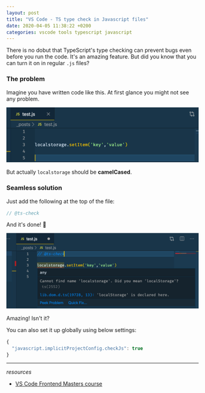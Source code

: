 ```yaml
---
layout: post
title: "VS Code - TS type check in Javascript files"
date: 2020-04-05 11:38:22 +0200
categories: vscode tools typescript javascript
---
```


There is no dobut that TypeScript's type checking can prevent bugs even before you run the code. It's an amazing feature. But did you know that you can turn it on in regular `.js` files?

### The problem

Imagine you have written code like this. At first glance you might not see any problem.

![](/assets/img/vs-code-ts/1.png)

But actually `localstorage` should be **camelCased**. 

### Seamless solution

Just add the following at the top of the file:
```js
// @ts-check
```

And it's done! 🚀

![](/assets/img/vs-code-ts/2.png)

Amazing! Isn't it?

You can also set it up globally using below settings:
```js
{
  "javascript.implicitProjectConfig.checkJs": true
}
```

---
*resources*
* [VS Code Frontend Masters course](https://frontendmasters.com/courses/customize-vs-code/)










